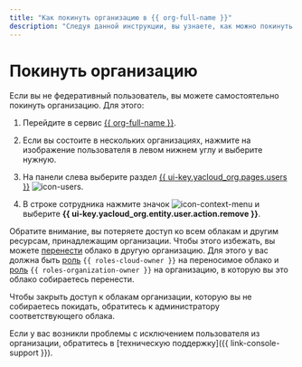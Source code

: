 ```yaml
---
title: "Как покинуть организацию в {{ org-full-name }}"
description: "Следуя данной инструкции, вы узнаете, как можно покинуть организацию." 
---
```


# Покинуть организацию

Если вы не федеративный пользователь, вы можете самостоятельно покинуть организацию. Для этого:

1. Перейдите в сервис [{{ org-full-name }}]({{link-org-main}}).

1. Если вы состоите в нескольких организациях, нажмите на изображение пользователя в левом нижнем углу и выберите нужную.

1. На панели слева выберите раздел [{{ ui-key.yacloud_org.pages.users }}]({{link-org-users}}) ![icon-users](../../_assets/console-icons/person.svg).

1. В строке сотрудника нажмите значок ![icon-context-menu](../../_assets/console-icons/ellipsis.svg) и выберите **{{ ui-key.yacloud_org.entity.user.action.remove }}**.

Обратите внимание, вы потеряете доступ ко всем облакам и другим ресурсам, принадлежащим организации. Чтобы этого избежать, вы можете [перенести](../../resource-manager/operations/cloud/change-organization.md) облако в другую организацию. Для этого у вас должна быть [роль](../../resource-manager/security/index.md#resource-manager-clouds-owner) `{{ roles-cloud-owner }}` на переносимое облако и [роль](../security/index.md#organization-manager-organizations-owner) `{{ roles-organization-owner }}` на организацию, в которую вы это облако собираетесь перенести.

Чтобы закрыть доступ к облакам организации, которую вы не собираетесь покидать, обратитесь к администратору соответствующего облака.

Если у вас возникли проблемы с исключением пользователя из организации, обратитесь в [техническую поддержку]({{ link-console-support }}).